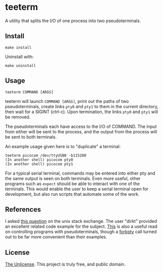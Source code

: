 teeterm
========
A utility that splits the I/O of one process into two pseudoterminals.

Install
-------
```
make install
```
Uninstall with:
```
make uninstall
```

Usage
-----
`teeterm COMMAND [ARGS]`

teeterm will launch `COMMAND [ARGS]`, print out the paths of two pseudoterminals, create links `pty0` and `pty1` to them in the current directory, then wait for a SIGINT (ctrl-c).
Upon termination, the links `pty0` and `pty1` will be removed.

The pseudoterminals each have access to the I/O of COMMAND. The input from either will be sent to the process, and the output from the process will be sent to both terminals.

An example usage given here is to "duplicate" a terminal:
```
teeterm picocom /dev/ttyUSB0 -b115200
(In another shell) picocom pty0
(In another shell) picocom pty1
```
For a typical serial terminal, commands may be entered into either pty and the same output is seen on both terminals.
Even more useful, other programs such as `expect` should be able to interact with one of the terminals. This would enable the user to keep a serial terminal open for development, but also run scripts that automate some of the work.

References
----------
I asked [this question](http://unix.stackexchange.com/questions/346194/how-do-i-duplicate-a-serial-terminal) on the unix stack exchange. The user "dirkt" provided an excellent related code example for the subject.
[This](http://rachid.koucha.free.fr/tech_corner/pty_pdip.html) is also a useful read on controlling programs with pseudoterminals, though a [forkpty](https://www.gnu.org/software/libc/manual/html_node/Pseudo_002dTerminal-Pairs.html) call turned out to be far more convenient than their examples.

License
-------
[The Unlicense](http://unlicense.org/). This project is truly free, and public domain.